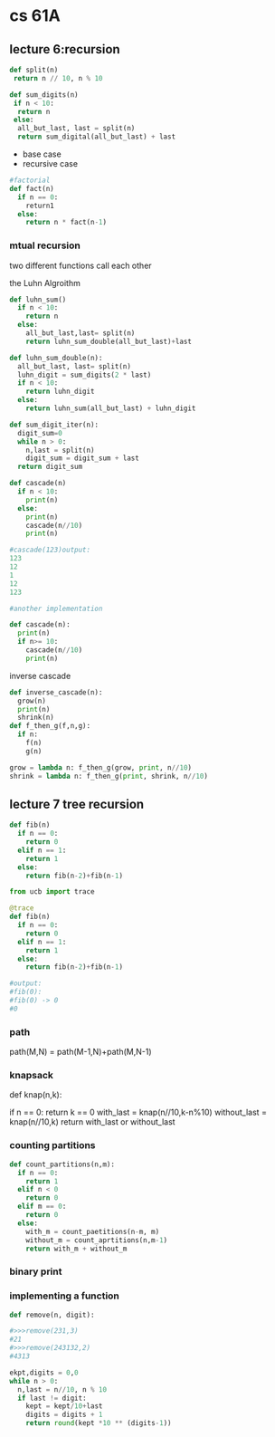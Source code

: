 # cs 61A

## lecture 6:recursion

```python
def split(n)
 return n // 10, n % 10
```

```python
def sum_digits(n)
 if n < 10:
  return n
 else:
  all_but_last, last = split(n)
  return sum_digital(all_but_last) + last
```

* base case
* recursive case
  
```python
#factorial
def fact(n)
  if n == 0:
    return1
  else:
    return n * fact(n-1)
```

### mtual recursion

two different functions call each other

the Luhn Algroithm

```python
def luhn_sum()
  if n < 10:
    return n
  else:
    all_but_last,last= split(n)
    return luhn_sum_double(all_but_last)+last

def luhn_sum_double(n):
  all_but_last, last= split(n)
  luhn_digit = sum_digits(2 * last)
  if n < 10:
    return luhn_digit
  else:
    return luhn_sum(all_but_last) + luhn_digit
```

```python
def sum_digit_iter(n):
  digit_sum=0
  while n > 0:
    n,last = split(n)
    digit_sum = digit_sum + last
  return digit_sum
```

```python
def cascade(n)
  if n < 10:
    print(n)
  else:
    print(n)
    cascade(n//10)
    print(n)
```

```python
#cascade(123)output:
123
12
1
12
123
```

```python
#another implementation

def cascade(n):
  print(n)
  if n>= 10:
    cascade(n//10)
    print(n)
```

inverse cascade

```python
def inverse_cascade(n):
  grow(n)
  print(n)
  shrink(n)
def f_then_g(f,n,g):
  if n:
    f(n)
    g(n)

grow = lambda n: f_then_g(grow, print, n//10)
shrink = lambda n: f_then_g(print, shrink, n//10)
```

## lecture 7 tree recursion

```python
def fib(n)
  if n == 0:
    return 0
  elif n == 1:
    return 1
  else:
    return fib(n-2)+fib(n-1)
```

```python
from ucb import trace

@trace
def fib(n)
  if n == 0:
    return 0
  elif n == 1:
    return 1
  else:
    return fib(n-2)+fib(n-1)

#output:
#fib(0):
#fib(0) -> 0
#0
```

### path

path(M,N) = path(M-1,N)+path(M,N-1)

### knapsack

def knap(n,k):
  
  if n == 0:
    return k == 0
  with_last = knap(n//10,k-n%10)
  without_last = knap(n//10,k)
  return with_last or without_last

### counting partitions

```python
def count_partitions(n,m):
  if n == 0:
    return 1
  elif n < 0
    return 0 
  elif m == 0:
    return 0
  else:
    with_m = count_paetitions(n-m, m)
    without_m = count_aprtitions(n,m-1)
    return with_m + without_m
```

### binary print

### implementing a function

```python
def remove(n, digit):

#>>>remove(231,3)
#21
#>>>remove(243132,2)
#4313

ekpt,digits = 0,0
while n > 0:
  n,last = n//10, n % 10
  if last != digit:
    kept = kept/10+last
    digits = digits + 1
    return round(kept *10 ** (digits-1))
```
